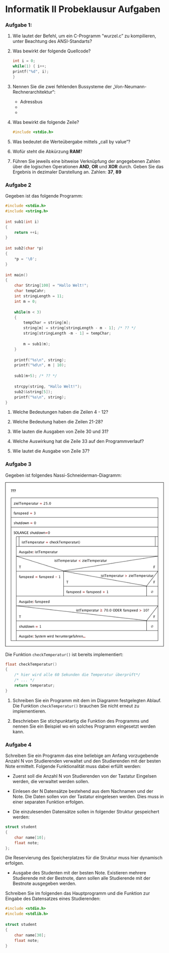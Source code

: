 # Informatik II Probeklausur Aufgaben
### Aufgabe 1:
1. Wie lautet der Befehl, um ein C-Programm ”wurzel.c” zu kompilieren, unter Beachtung des ANSI-Standarts?

2. Was bewirkt der folgende Quellcode?

	``` c
	int i = 0;
	while(1) { i++;
	printf("%d", i);
	}
	```
3. Nennen Sie die zwei fehlenden Bussysteme der „Von-Neumann-Rechnerarchitektur“:
	* Adressbus
	*  
	* 
4. Was bewirkt die folgende Zeile?

	``` c
	#include <stdio.h>
	```
5. Was bedeutet die Werteübergabe mittels „call by value“?
6. Wofür steht die Abkürzung **RAM**?
7. Führen Sie jeweils eine bitweise Verknüpfung der angegebenen Zahlen über die logischen Operationen **AND**, **OR** und **XOR** durch. Geben Sie das Ergebnis in dezimaler Darstellung an.
Zahlen: **37**, **89**

### Aufgabe 2
Gegeben ist das folgende Programm:

``` c
#include <stdio.h>
#include <string.h>

int sub1(int i) 
{
	return ++i;
}

int sub2(char *p)
{
	*p = '\0';
}

int main()
{
	char String[100] = "Hallo Welt!";
	char tempCahr;
	int stringLength = 11;
	int m = 0;

	while(m < 3)
	{
		tempChar = string[m];
		string[m] = string[stringLength - m - 1]; /* ?? */
		string[stringLength -m - 1] = tempChar;

		m = sub1(m);
	}

	printf("%s\n", string);
	printf("%d\n", m | 10);

	sub1(m+5); /* ?? */

	strcpy(string, "Hallo Welt!");
	sub2(&string[5]);
	printf("%s\n", string);
}
```

1. Welche Bedeutungen haben die Zeilen 4 - 12?

2. Welche Bedeutung haben die Zeilen 21-28?

3. Wie lauten die Ausgaben von Zeile 30 und 31?

4. Welche Auswirkung hat die Zeile 33 auf den Programmverlauf?

5. Wie lautet die Ausgabe von Zeile 37?


### Aufgabe 3

Gegeben ist folgendes Nassi-Schneiderman-Diagramm:

![](https://github.com/KuhlTime/Informatik-Probeklausur/blob/master/assets/Aufgabe3.png?raw=true)

Die Funktion `checkTemperatur()` ist bereits implementiert:

``` c
float checkTemperatur()
{
	/* hier wird alle 60 Sekunden die Temperatur überprüft*/
	/* ... */
	return temperatur;
}
```

1. Schreiben Sie ein Programm mit dem im Diagramm festgelegten Ablauf. Die Funktion `checkTemperatur()` brauchen Sie nicht erneut zu implementieren.

2. Beschrieben Sie stichpunktartig die Funktion des Programms und nennen Sie ein Beispiel wo ein solches Programm eingesetzt werden kann.


### Aufgabe 4

Schreiben Sie ein Programm das eine beliebige am Anfang vorzugebende Anzahl N von Studierenden verwaltet und den Studierenden mit der besten Note ermittelt. Folgende Funktionalität muss dabei erfüllt werden:

* Zuerst soll die Anzahl N von Studierenden von der Tastatur Eingelsen werden, die verwaltet werden sollen.

* Einlesen der N Datensätze bestehend aus dem Nachnamen und der Note. Die Daten sollen von der Tastatur eingelesen werden. Dies muss in einer separaten Funktion erfolgen.

* Die einzulesenden Datensätze sollen in folgender Struktur gespeichert werden:

``` c
struct student
{
	char name[10];
	float note;
};
```
Die Reservierung des Speicherplatzes für die Struktur muss hier dynamisch erfolgen.

* Ausgabe des Studenten mit der besten Note. Existieren mehrere Studierende mit der Bestnote, dann sollen alle Studierende mit der Bestnote ausgegeben werden.

Schreiben Sie im folgenden das Hauptprogramm und die Funktion zur Eingabe des Datensatzes eines Studierenden:

``` c
#include <stdio.h>
#include <stdlib.h>

struct student
{
	char name[30];
	float note;
}
``` 
